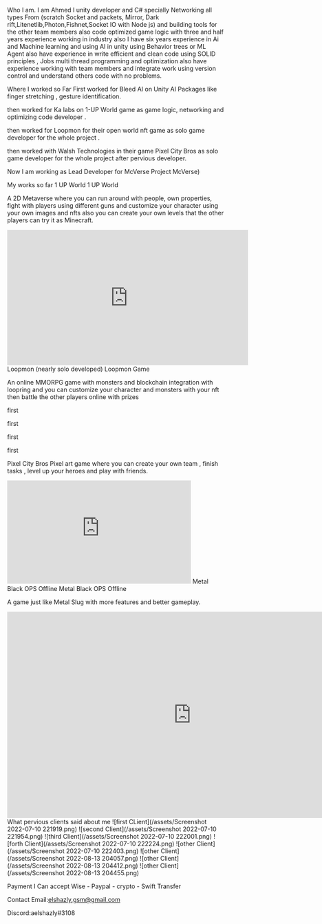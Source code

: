 Who I am.
I am Ahmed I unity developer and C# specially Networking all types From (scratch Socket and packets, Mirror, Dark rift,Litenetlib,Photon,Fishnet,Socket IO with Node js) and building tools for the other team members also code optimized game logic with three and half years experience working in industry also I have six years experience in Ai and Machine learning and using AI in unity using Behavior trees or ML Agent also have experience in write efficient and clean code using SOLID principles , Jobs multi thread programming and optimization also have experience working with team members and integrate work using version control and understand others code with no problems.

Where I worked so Far
First worked for Bleed AI on Unity AI Packages like finger stretching , gesture identification.

then worked for Ka labs on 1-UP World game as game logic, networking and optimizing code developer .

then worked for Loopmon for their open world nft game as solo game developer for the whole project .

then worked with Walsh Technologies in their game Pixel City Bros as solo game developer for the whole project after pervious developer.

Now I am working as Lead Developer for McVerse Project McVerse)

My works so far
1 UP World
1 UP World

A 2D Metaverse where you can run around with people, own properties, fight with players using different guns and customize your character using your own images and nfts also you can create your own levels that the other players can try it as Minecraft.

<iframe width="560" height="315" src="https://www.youtube.com/embed/sNX5vlselc4" title="YouTube video player" frameborder="0" allow="accelerometer; autoplay; clipboard-write; encrypted-media; gyroscope; picture-in-picture" allowfullscreen></iframe>
Loopmon (nearly solo developed)
Loopmon Game

An online MMORPG game with monsters and blockchain integration with loopring and you can customize your character and monsters with your nft then battle the other players online with prizes

first

first

first

first

Pixel City Bros
Pixel art game where you can create your own team , finish tasks , level up your heroes and play with friends.

<iframe width="427" height="240" src="https://www.youtube.com/embed/-7LkRI-JPN0" title="PCB - WIP Reel" frameborder="0" allow="accelerometer; autoplay; clipboard-write; encrypted-media; gyroscope; picture-in-picture" allowfullscreen></iframe>
Metal Black OPS Offline
Metal Black OPS Offline

A game just like Metal Slug with more features and better gameplay.

<iframe width="854" height="480" src="https://www.youtube.com/embed/VLaHOnoJuaE" title="Metal Soldiers Black OPS Trailer" frameborder="0" allow="accelerometer; autoplay; clipboard-write; encrypted-media; gyroscope; picture-in-picture" allowfullscreen></iframe>
What pervious clients said about me
![first CLient](/assets/Screenshot 2022-07-10 221919.png) ![second Client](/assets/Screenshot 2022-07-10 221954.png) ![third Client](/assets/Screenshot 2022-07-10 222001.png) ![forth Client](/assets/Screenshot 2022-07-10 222224.png) ![other Client](/assets/Screenshot 2022-07-10 222403.png) ![other Client](/assets/Screenshot 2022-08-13 204057.png) ![other Client](/assets/Screenshot 2022-08-13 204412.png) ![other Client](/assets/Screenshot 2022-08-13 204455.png)

Payment
I Can accept Wise - Paypal - crypto - Swift Transfer

Contact
Email:elshazly.gsm@gmail.com

Discord:aelshazly#3108
